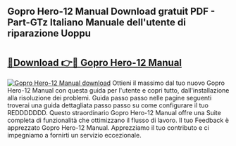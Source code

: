 ## Gopro Hero-12 Manual Download gratuit PDF - Part-GTz Italiano Manuale dell'utente di riparazione Uoppu

# <h2><a href="http://dfgo145.blite.top/?on=Gopro+Hero-12+Manual">🔗Download 👉🔴 Gopro Hero-12 Manual</a></h2>

[![Gopro Hero-12 Manual download](https://i.imgur.com/lujVjoI.png)](http://dfgo145.blite.top/?on=Gopro+Hero-12+Manual)
Ottieni il massimo dal tuo nuovo Gopro Hero-12 Manual con questa guida per l'utente e copri tutto, dall'installazione alla risoluzione dei problemi. Guida passo passo nelle pagine seguenti troverai una guida dettagliata passo passo su come configurare il tuo REDDDDDDD. Questo straordinario Gopro Hero-12 Manual offre una Suite completa di funzionalità che ottimizzano il flusso di lavoro. Il tuo Feedback è apprezzato Gopro Hero-12 Manual. Apprezziamo il tuo contributo e ci impegniamo a fornirti un servizio eccezionale.
